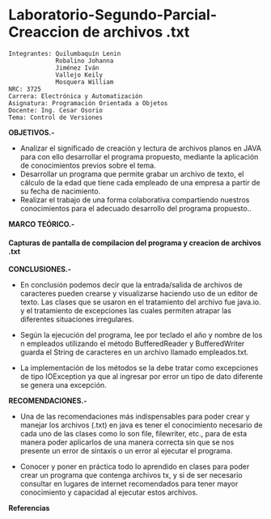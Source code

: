 # Laboratorio-Segundo-Parcial- Creaccion de archivos .txt
    Integrantes: Quilumbaquín Lenin
                 Robalino Johanna
                 Jiménez Iván
                 Vallejo Keily
                 Mosquera William 
    NRC: 3725
    Carrera: Electrónica y Automatización
    Asignatura: Programación Orientada a Objetos 
    Docente: Ing. Cesar Osorio
    Tema: Control de Versiones
    
   **OBJETIVOS.-**
   
* Analizar el significado de creación y lectura de archivos planos en JAVA para con ello desarrollar el programa propuesto, mediante la aplicación de conocimientos previos sobre el tema.
* Desarrollar un programa que permite grabar un archivo de texto, el cálculo de la edad que tiene cada empleado de una empresa a partir de su fecha de
nacimiento.
* Realizar el trabajo de una forma colaborativa compartiendo nuestros conocimientos para el adecuado desarrollo del programa propuesto..

**MARCO TEÓRICO.-**


#### Capturas de pantalla de compilacion del programa y creacion de archivos .txt



**CONCLUSIONES.-**

* En conclusión podemos decir que la entrada/salida de archivos de caracteres pueden crearse y visualizarse haciendo uso de un editor de texto. Las clases que se usaron en el tratamiento del archivo fue java.io. y el tratamiento de excepciones las cuales permiten atrapar las diferentes situaciones irregulares. 

* Según la ejecución del programa, lee por teclado el año y nombre de los n empleados utilizando el método BufferedReader y BufferedWriter guarda el String de caracteres  en un archivo llamado empleados.txt. 

* La implementación de los métodos se la debe tratar como excepciones de tipo IOException ya que al ingresar por error un tipo de dato diferente se genera una excepción.

**RECOMENDACIONES.-**

* Una de las recomendaciones más indispensables para poder crear y manejar los archivos (.txt) en java es tener el conocimiento necesario de cada uno de las clases como lo son file, filewriter, etc., para de esta manera poder aplicarlos de una manera correcta sin que se nos presente un error de sintaxis o un error al ejecutar el programa.

* Conocer y poner en práctica todo lo aprendido en clases para poder crear un programa que contenga archivos tx, y si de ser necesario consultar en lugares de internet recomendados para tener  mayor conocimiento y capacidad al ejecutar estos archivos.

**Referencias**






